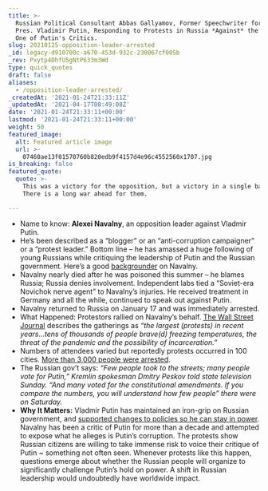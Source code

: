 ```yaml
---
title: >-
  Russian Political Consultant Abbas Gallyamov, Former Speechwriter for Russian
  Pres. Vladimir Putin, Responding to Protests in Russia *Against* the Arrest of
  One of Putin's Critics.
slug: 20210125-opposition-leader-arrested
_id: legacy-d910700c-a670-453d-932c-230067cf005b
_rev: Pxytp4DhfU5gNtP633m3Wd
type: quick_quotes
draft: false
aliases:
  - /opposition-leader-arrested/
_createdAt: '2021-01-24T21:33:11Z'
_updatedAt: '2021-04-17T08:49:08Z'
date: '2021-01-24T21:33:11+00:00'
lastmod: '2021-01-24T21:33:11+00:00'
weight: 50
featured_image:
  alt: Featured article image
  url: >-
    07460ae13f01570760b820edb9f4157d4e96c4552560x1707.jpg
is_breaking: false
featured_quote:
  quote: >-
    This was a victory for the opposition, but a victory in a single battle.
    There is a long war ahead for them.

---
```

* Name to know: **Alexei Navalny**, an opposition leader against Vladmir Putin.
* He’s been described as a “blogger” or an “anti-corruption campaigner” or a “protest leader.” Bottom line – he has amassed a huge following of young Russians while critiquing the leadership of Putin and the Russian government. Here’s a good [backgrounder](https://www.bbc.com/news/world-europe-16057045) on Navalny.
* Navalny nearly died after he was poisoned this summer – he blames Russia; Russia denies involvement. Independent labs tied a “Soviet-era Novichok nerve agent” to Navalny’s injuries. He received treatment in Germany and all the while, continued to speak out against Putin.
* Navalny returned to Russia on January 17 and was immediately arrested.
* What Happened: Protestors rallied on Navalny’s behalf. [The Wall Street Journal](https://www.wsj.com/articles/russias-putin-faces-rising-discontent-amid-weekend-protests-11611507059?mod=hp_lead_pos8) describes the gatherings as _“the largest (protests) in recent years…tens of thousands of people brave(d) freezing temperatures, the threat of the pandemic and the possibility of incarceration.”_
* Numbers of attendees varied but reportedly protests occurred in 100 cities. [More than 3,000 people were arrested](https://apnews.com/article/vladimir-putin-moscow-arrests-europe-russia-56e06f50eab494213d09346a5d9b4e69).
* The Russian gov’t says: _“Few people took to the streets; many people vote for Putin,” Kremlin spokesman Dmitry Peskov told state television Sunday. “And many voted for the constitutional amendments. If you compare the numbers, you will understand how few people” there were on Saturday._
* **Why It Matters:** Vladmir Putin has maintained an iron-grip on Russian government, and [supported changes to policies so he can stay in power](https://www.reuters.com/article/us-russia-politics/putin-approves-changes-allowing-him-to-stay-in-power-until-2036-idUSKBN20X1FD). Navalny has been a critic of Putin for more than a decade and attempted to expose what he alleges is Putin’s corruption. The protests show Russian citizens are willing to take immense risk to voice their critique of Putin ~ something not often seen. Whenever protests like this happen, questions emerge about whether the Russian people will organize to significantly challenge Putin’s hold on power. A shift in Russian leadership would undoubtedly have worldwide impact.